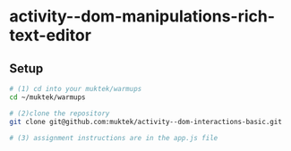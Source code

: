 # activity--dom-manipulations-rich-text-editor

## Setup

```sh
# (1) cd into your muktek/warmups
cd ~/muktek/warmups

# (2)clone the repository
git clone git@github.com:muktek/activity--dom-interactions-basic.git

# (3) assignment instructions are in the app.js file

```

